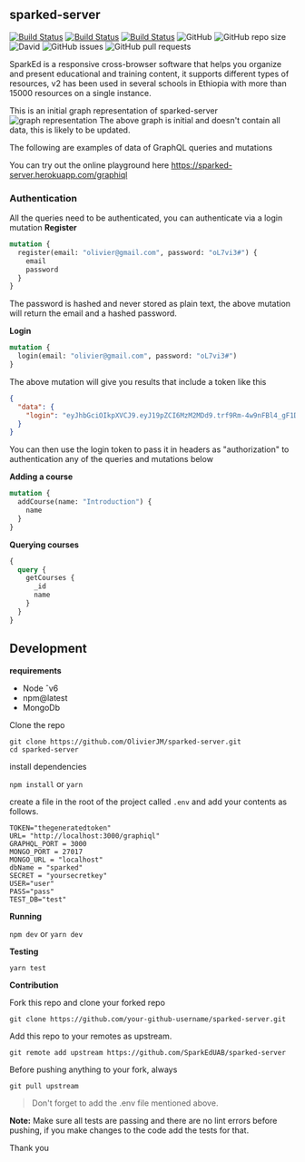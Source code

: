 ## sparked-server

[![Build Status](https://travis-ci.com/SparkEdUAB/sparked-server.svg?branch=master)](https://travis-ci.com/SparkEdUAB/sparked-server)
[![Build Status](https://dev.azure.com/Manolivier930767/SparkEd/_apis/build/status/sparked-srv%20-%20CI?branchName=master)](https://dev.azure.com/Manolivier930767/SparkEd/_build/latest?definitionId=3&branchName=master)
[![Build Status](https://dev.azure.com/Manolivier930767/SparkEd/_apis/build/status/sparked-srv%20-%20CI?branchName=master&jobName=Build)](https://dev.azure.com/Manolivier930767/SparkEd/_build/latest?definitionId=3&branchName=master)
![GitHub](https://img.shields.io/github/license/Sparkeduab/sparked-server.svg?style=flat-square)
![GitHub repo size](https://img.shields.io/github/repo-size/sparkeduab/sparked-server.svg?style=flat-square)
![David](https://img.shields.io/david/dev/sparkeduab/sparked-server.svg?style=flat-square)
![GitHub issues](https://img.shields.io/github/issues-raw/sparkeduab/sparked-server.svg?style=flat-square)
![GitHub pull requests](https://img.shields.io/github/issues-pr/sparkeduab/sparked-server.svg?style=flat-square)

SparkEd is a responsive cross-browser software that helps you organize and present educational and training content, it supports different types of resources, v2 has been used in several schools in Ethiopia with more than 15000 resources on a single instance.

This is an initial graph representation of sparked-server
![graph representation ](gr-updated.png)
The above graph is initial and doesn't contain all data, this is likely to be updated.

The following are examples of data of GraphQL queries and mutations

You can try out the online playground here https://sparked-server.herokuapp.com/graphiql

### Authentication

All the queries need to be authenticated, you can authenticate via a login mutation
**Register**

```graphql
mutation {
  register(email: "olivier@gmail.com", password: "oL7vi3#") {
    email
    password
  }
}
```

The password is hashed and never stored as plain text, the above mutation will return the email and a hashed password.

**Login**

```graphql
mutation {
  login(email: "olivier@gmail.com", password: "oL7vi3#")
}
```

The above mutation will give you results that include a token like this

```json
{
  "data": {
    "login": "eyJhbGciOIkpXVCJ9.eyJ19pZCI6MzM2MDd9.trf9Rm-4w9nFBl4_gF1DfSTH2__xo"
  }
}
```

You can then use the login token to pass it in headers as "authorization" to authentication any of the queries and mutations below

**Adding a course**

```graphql
mutation {
  addCourse(name: "Introduction") {
    name
  }
}
```

**Querying courses**

```graphql
{
  query {
    getCourses {
      _id
      name
    }
  }
}
```
## Development

**requirements**

- Node ˆv6
- npm@latest
- MongoDb

Clone the repo

`git clone https://github.com/OlivierJM/sparked-server.git`  
`cd sparked-server`

install dependencies

`npm install` or `yarn`

create a file in the root of the project called `.env` and add your contents as follows.

```
TOKEN="thegeneratedtoken"
URL= "http://localhost:3000/graphiql"
GRAPHQL_PORT = 3000
MONGO_PORT = 27017
MONGO_URL = "localhost"
dbName = "sparked"
SECRET = "yoursecretkey"
USER="user"
PASS="pass"
TEST_DB="test"
```



**Running**

`npm dev` or `yarn dev`

**Testing**

`yarn test`

**Contribution**

Fork this repo and clone your forked repo

`git clone https://github.com/your-github-username/sparked-server.git`

Add this repo to your remotes as upstream.

`git remote add upstream https://github.com/SparkEdUAB/sparked-server`

Before pushing anything to your fork, always

`git pull upstream`

> Don't forget to add the .env file mentioned above.

**Note:** Make sure all tests are passing and there are no lint errors before pushing, if you make changes to the code add the tests for that.

Thank you 

